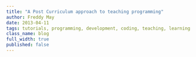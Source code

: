 ```yaml
---
title: "A Post Curriculum approach to teaching programming"
author: Freddy May
date: 2013-04-11
tags: tutorials, programming, development, coding, teaching, learning
class_name: blog
full_width: true
published: false
---
```



